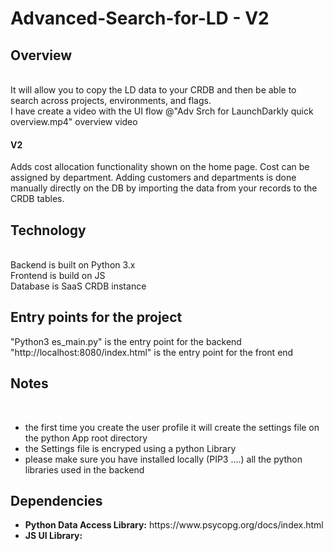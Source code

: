 # Advanced-Search-for-LD - V2

<H2>Overview</H2><br>
It will allow you to copy the LD data to your CRDB and then be able to search across projects, environments, and flags.<br>
I have create a video with the UI flow @"Adv Srch for LaunchDarkly quick overview.mp4" overview video <BR>
<H4>V2</H4>Adds cost allocation functionality shown on the home page. Cost can be assigned by department. Adding customers and departments is done manually directly on the DB by importing the data from your records to the CRDB tables. <BR>


<h2> Technology</h2><br>
Backend is built on Python 3.x<br>
Frontend is build on JS<br>
Database is SaaS CRDB instance<br>

<H2>Entry points for the project</H2>
"Python3 es_main.py" is the entry point for the backend<br>
"http://localhost:8080/index.html" is the entry point for the front end<br>

<H2>Notes</H2><br>
<UL>
  <LI>the first time you create the user profile it will create the settings file on the python App root directory </LI>
  <LI>the Settings file is encryped using a python Library</LI>
  <LI>please make sure you have installed locally (PIP3 ....) all the python libraries used in the backend</LI> 
</UL>

<H2>Dependencies</H2>
<UL>
  <LI><B>Python Data Access Library:</B> https://www.psycopg.org/docs/index.html</LI>
  <LI><B>JS UI Library: </B></LI>
</UL>
